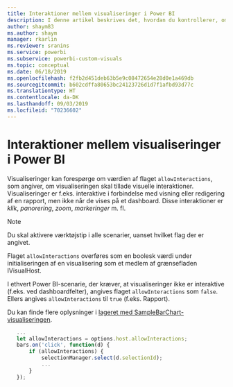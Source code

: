 ```yaml
---
title: Interaktioner mellem visualiseringer i Power BI
description: I denne artikel beskrives det, hvordan du kontrollerer, om visualiseringer i Power BI tillader visuelle interaktioner.
author: shaym83
ms.author: shaym
manager: rkarlin
ms.reviewer: sranins
ms.service: powerbi
ms.subservice: powerbi-custom-visuals
ms.topic: conceptual
ms.date: 06/18/2019
ms.openlocfilehash: f2fb2d451deb63b5e9c08472654e28d0e1a469db
ms.sourcegitcommit: b602cdffa80653bc24123726d1d7f1afbd93d77c
ms.translationtype: HT
ms.contentlocale: da-DK
ms.lasthandoff: 09/03/2019
ms.locfileid: "70236602"
---
```

# <a name="visual-interactions-in-power-bi-visuals"></a>Interaktioner mellem visualiseringer i Power BI

Visualiseringer kan forespørge om værdien af flaget `allowInteractions`, som angiver, om visualiseringen skal tillade visuelle interaktioner. Visualiseringer er f.eks. interaktive i forbindelse med visning eller redigering af en rapport, men ikke når de vises på et dashboard. Disse interaktioner er *klik*, *panorering*, *zoom*, *markeringer* m. fl. 

> [!NOTE]
> Du skal aktivere værktøjstip i alle scenarier, uanset hvilket flag der er angivet.

Flaget `allowInteractions` overføres som en boolesk værdi under initialiseringen af en visualisering som et medlem af grænsefladen IVisualHost.

I ethvert Power BI-scenarie, der kræver, at visualiseringer ikke er interaktive (f.eks. ved dashboardfelter), angives flaget `allowInteractions` som `false`. Ellers angives `allowInteractions` til `true` (f.eks. Rapport).

Du kan finde flere oplysninger i [lageret med SampleBarChart-visualiseringen](https://github.com/Microsoft/PowerBI-visuals-sampleBarChart/commit/59a47935d8f5272ce145fe804193599ddb7e2001).

```typescript
   ...
   let allowInteractions = options.host.allowInteractions;
   bars.on('click', function(d) {
       if (allowInteractions) {
           selectionManager.select(d.selectionId);
           ...
       }
   });
```
